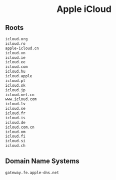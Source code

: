 


<h1 align="center">Apple iCloud</h1>  


## Roots


```html
icloud.org
icloud.ro
apple-icloud.cn
icloud.vn
icloud.ie
icloud.ee
icloud.com
icloud.hu
icloud.apple
icloud.pt
icloud.sk
icloud.jp
icloud.net.cn
www.icloud.com
icloud.lv
icloud.se
icloud.fr
icloud.is
icloud.de
icloud.com.cn
icloud.om
icloud.fi
icloud.si
icloud.ch
```  


## Domain Name Systems


```html
gateway.fe.apple-dns.net
```  

<br>
